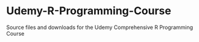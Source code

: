 # Udemy-R-Programming-Course
Source files and downloads for  the Udemy Comprehensive R Programming Course
